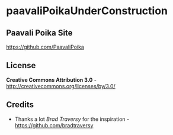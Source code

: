 # paavaliPoikaUnderConstruction

## Paavali Poika Site

https://github.com/PaavaliPoika

## License

**Creative Commons Attribution 3.0** - http://creativecommons.org/licenses/by/3.0/

## Credits

- Thanks a lot _Brad Traversy_ for the inspiration - https://github.com/bradtraversy
